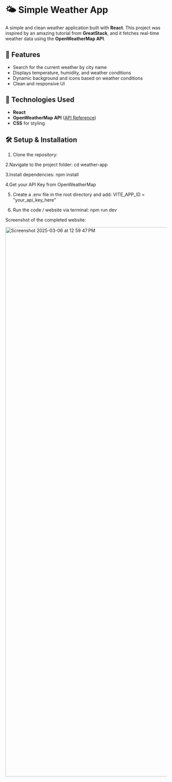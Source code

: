 # 🌤️ Simple Weather App

A simple and clean weather application built with **React**. This project was inspired by an amazing tutorial from **GreatStack**, and it fetches real-time weather data using the **OpenWeatherMap API**.

## 🚀 Features
- Search for the current weather by city name  
- Displays temperature, humidity, and weather conditions  
- Dynamic background and icons based on weather conditions  
- Clean and responsive UI  

## 🔧 Technologies Used
- **React**  
- **OpenWeatherMap API** ([API Reference](https://openweathermap.org/weather-conditions))  
- **CSS** for styling  

## 🛠️ Setup & Installation

1. Clone the repository:

2.Navigate to the project folder:
cd weather-app

3.Install dependencies:
npm install

4.Get your API Key from OpenWeatherMap

5. Create a .env file in the root directory and add:
VITE_APP_ID = "your_api_key_here"

6. Run the code / website via terminal:
npm run dev

Screenshot of the completed website:

<img width="1710" alt="Screenshot 2025-03-06 at 12 59 47 PM" src="https://github.com/user-attachments/assets/95e3e568-62fb-4d75-9e9c-b4ba9f1bb774" />


